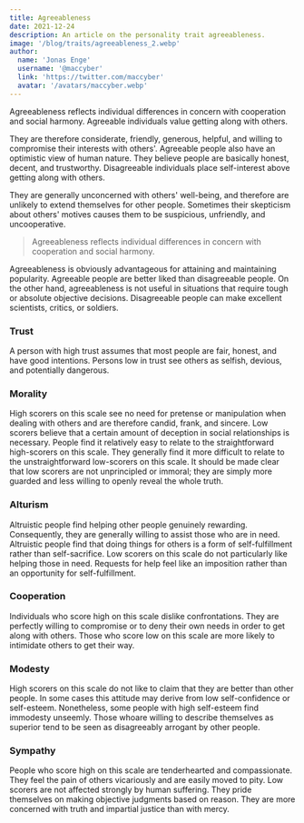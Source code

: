 ```yaml
---
title: Agreeableness
date: 2021-12-24
description: An article on the personality trait agreeableness.
image: '/blog/traits/agreeableness_2.webp'
author:
  name: 'Jonas Enge'
  username: '@maccyber'
  link: 'https://twitter.com/maccyber'
  avatar: '/avatars/maccyber.webp'
---
```


Agreeableness reflects individual differences in concern with cooperation and social harmony. Agreeable individuals value getting along with others.

They are therefore considerate, friendly, generous, helpful, and willing to compromise their interests with others'.
Agreeable people also have an optimistic view of human nature.
They believe people are basically honest, decent, and trustworthy.
Disagreeable individuals place self-interest above getting along with others.

They are generally unconcerned with others' well-being, and therefore are unlikely to extend themselves for other people.
Sometimes their skepticism about others' motives causes them to be suspicious, unfriendly, and uncooperative.

> Agreeableness reflects individual differences in concern with cooperation and social harmony.

Agreeableness is obviously advantageous for attaining and maintaining popularity. Agreeable people are better liked than disagreeable people.
On the other hand, agreeableness is not useful in situations that require tough or absolute objective decisions.
Disagreeable people can make excellent scientists, critics, or soldiers.

### Trust

A person with high trust assumes that most people are fair, honest, and have good intentions. Persons low in trust see others as selfish, devious, and potentially dangerous.

### Morality

High scorers on this scale see no need for pretense or manipulation when dealing with others and are therefore candid, frank, and sincere.
Low scorers believe that a certain amount of deception in social relationships is necessary. People find it relatively easy to relate to the straightforward high-scorers on this scale.
They generally find it more difficult to relate to the unstraightforward low-scorers on this scale.
It should be made clear that low scorers are not unprincipled or immoral; they are simply more guarded and less willing to openly reveal the whole truth.

### Alturism

Altruistic people find helping other people genuinely rewarding. Consequently, they are generally willing to assist those who are in need.
Altruistic people find that doing things for others is a form of self-fulfillment rather than self-sacrifice.
Low scorers on this scale do not particularly like helping those in need. Requests for help feel like an imposition rather than an opportunity for self-fulfillment.

### Cooperation

Individuals who score high on this scale dislike confrontations.
They are perfectly willing to compromise or to deny their own needs in order to get along with others.
Those who score low on this scale are more likely to intimidate others to get their way.

### Modesty

High scorers on this scale do not like to claim that they are better than other people.
In some cases this attitude may derive from low self-confidence or self-esteem. Nonetheless, some people with high self-esteem find immodesty unseemly.
Those whoare willing to describe themselves as superior tend to be seen as disagreeably arrogant by other people.

### Sympathy

People who score high on this scale are tenderhearted and compassionate.
They feel the pain of others vicariously and are easily moved to pity.
Low scorers are not affected strongly by human suffering. They pride themselves on making objective judgments based on reason.
They are more concerned with truth and impartial justice than with mercy.
